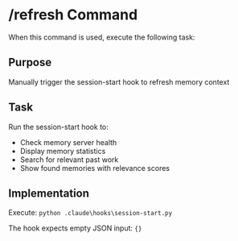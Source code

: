 # /refresh Command

When this command is used, execute the following task:

## Purpose
Manually trigger the session-start hook to refresh memory context

## Task
Run the session-start hook to:
- Check memory server health
- Display memory statistics
- Search for relevant past work
- Show found memories with relevance scores

## Implementation
Execute: `python .claude\hooks\session-start.py`

The hook expects empty JSON input: `{}`